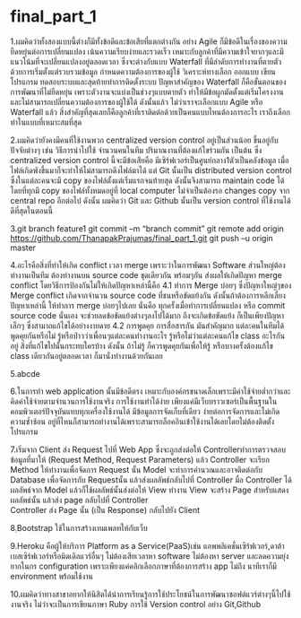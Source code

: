 # final_part_1
1.ผมคิดว่าทั้งสองแบบนี้ต่างก็มีทั้งข้อดีและข้อเสียที่แตกต่างกัน อย่าง Agile ก็มีข้อดีในเรื่องของความยืดหยุ่นต่อการเปลี่ยนแปลง เน้นความเรียบง่ายและรวดเร็ว เหมาะกับลูกค้าที่มีความเข้าใจยากๆและมีแนวโน้มที่จะเปลี่ยนแปลงอยู่ตลอดเวลา ซึ่งจะต่างกับแบบ Waterfall ที่มีลำดับการทำงานที่ตายตัวด้วยการเริ่มตั้งแต่รวบรวมข้อมูล กำหนดความต้องการของผู้ใช้ วิเคราะห์ทางเลือก ออกแบบ เขียนโปรแกรม ทดสอบระบบและสุดท้ายทำการติดตั้งระบบ ปัญหาสำคัญของ Waterfall ก็คือขั้นตอนของการพัฒนาที่ไม่ยืดหยุ่น เพราะตัวงานจะแบ่งเป็นช่วงๆแบบตายตัว ทำให้มีข้อผูกมัดตั้งแต่เริ่มโครงงานและไม่สามารถเปลี่ยนความต้องการของผู้ใช้ได้ ดังนั้นแล้ว ไม่ว่าเราจะเลือกแบบ Agile หรือ Waterfall แล้ว สิ่งสำคัญที่สุดเลยก็คือลูกค้าที่เราติดต่อด้วยเป็นคนแบบไหนต้องการอะไร เราถึงเลือกทำในแบบที่เหมาะสมที่สุด

2.ผมคิดว่ายังคงมีคนที่ใช้งานพวก centralized version control อยู่เป็นส่วนน้อย ขึ้นอยู่กับปัจจัยต่างๆ เช่น วิธีการนำไปใช้ จำนวนคนในทีม ปริมาณงานที่ต้องแก้ไขร่วมกัน เป็นต้น ซึ่ง centralized version control นี้จะมีข้อเสียคือ มีเซิร์ฟเวอร์เป็นศูนย์กลาง1ตัวเป็นคลังข้อมูล เมื่อไฟล์เกิดพังขึ้นมาก็จะทำให้ไม่สามารถดึงไฟล์มาได้ แต่ Git นั้นเป็น distributed version control ซึ่งในแต่ละคนจะมี copy ของไฟล์ตั้งแต่เริ่มแรกจนท้ายสุด ดังนั้นจึงสามารถ maintain code ได้โดยที่ทุกมี copy ของไฟล์ทั้งหมดอยู่ที่ local computer ไม่จำเป็นต้องรอ changes copy จาก central repo อีกต่อไป ดังนั้น ผมคิดว่า Git และ Github นั้นเป็น version control ที่ใช้งานได้ดีที่สุดในตอนนี้

3.git branch feature1
 git commit –m “branch commit”
 git remote add origin https://github.com/ThanapakPrajumas/final_part_1.git
 git push –u origin master

4.อะไรคือสิ่งที่ทำให้เกิด conflict เวลา merge เพราะว่าในการพัฒนา Software ส่วนใหญ่ต้องทำงานเป็นทีม ต้องทำงานบน source code ชุดเดียวกัน พร้อมๆกัน ส่งผลให้เกิดปัญหา merge conflict  โดยวิธีการป้องกันไม่ให้เกิดปัญหาเหล่านี้คือ
4.1 ทำการ Merge บ่อยๆ ซึ่งปัญหาใหญ่ๆของ Merge conflict เกิดจากจำนวน source code ที่ชนหรือขัดแย้งกัน ดังนั้นถ้าต้องการหลีกเลี่ยงปัญหาเหล่านี้ ให้ทำการ merge บ่อยๆไปเลย นั่นคือ ทุกครั้งเมื่อทำการเปลี่ยนแปลง หรือ commit source code นั่นเอง จะช่วยลดข้อขัดแย้งต่างๆลงไปได้มาก ถึงจะเกิดข้อขัดแย้ง ก็เป็นเพียงปัญหาเล็กๆ ซึ่งสามาถแก้ไขได้อย่างงายดาย
4.2 การพูดคุย การสื่อสารกัน มันสำคัญมาก แต่ละคนในทีมได้พูดคุยกันหรือไม่ รู้หรือป่าวว่าเพื่อนๆแต่ละคนทำงานอะไร รู้หรือไม่ว่าแต่ละคนแก้ไข class อะไรกันอยู่ สิ่งที่แก้ไขไปนั้นกระทบใครบ้าง ดังนั้น ถ้าไม่รู้ ก็ควรพูดคุยกันเพื่อให้รู้ หรือบางครั้งต้องแก้ไข class เดียวกันอยู่ตลอดเวลา ก็มานั่งทำงานด้วยกันเลย

5.abcde


6.ในการทำ web application นั้นมีข้อดีตรง เหมาะกับองค์กรขนาดเล็กเพราะมีค่าใช้จ่ายต่ำกว่าและคิดค่าใช้จ่ายตามจำนวนการใช้งานจริง การใช้งานทำได้ง่าย เพียงแค่มีเว็บบราวเซอร์เป็นพื้นฐานในคอมพิวเตอร์ปัจจุบันแทบทุกเครื่องใช้งานได้ มีข้อมูลการจัดเก็บที่เดียว ง่ายต่อการจัดการและไม่เกิดความซ้ำซ้อน อยู่ที่ไหนก็สามารถทำงานได้เพราะสามารถล็อคอินเข้าใช้งานได้เลยโดยไม่ต้องติดตั้งโปรแกรม

7.เริ่มจาก Client ส่ง Request ไปที่ Web App ซึ่งจะถูกส่งต่อให้ Controllerทำการตรวจสอบข้อมูลที่มาให้ (Request Method, Request Parameters) 
แล้ว Controller จะเรียก Method ให้ทำงานเพื่อจัดการ Request นั้น 
Model จะทำการคำนวณและอาจติดต่อกับ Database เพื่อจัดการกับ Requestนั้น แล้วส่งผลลัพธ์กลับไปที่ Controller 
มื่อ Controller ได้ผลลัพธ์จาก Model แล้วก็ใช้ผลลัพธ์นั้นส่งต่อให้ View ทำงาน 
View จะสร้าง Page สำหรับแสดงผลลัพธ์นั้น แล้วส่ง page กลับไปที่ Controller  
Controller ส่ง Page นั้น (เป็น Response) กลับไปยัง Client 

8.ฺBootstrap ใช้ในการสร้างเทมเพลทให้กับเว็บ

9.Heroku คือผู้ให้บริการ Platform as a Service(PaaS)เช่น แอพพลิเคชั่นเซิร์ฟเวอร์,ดาต้าเบสเซิร์ฟเวอร์หรือมิดเดิลแวร์อื่นๆ ไม่ต้องเสียเวลาหา software ไม่ต้องหา server และลดความยุ่งยากในกร configuration เพราะเพียงแค่คลิกเลือกภาษาที่ต้องการสร้าง app ไม่ถึง นาทีเราก็มี environment พร้อมใช้งาน

10.ผมคิดว่าทางสาขาอยากให้นิสิตได้นำการเรียนรู้การใช้ประโยชน์ในการพัฒนาซอฟต์แวร์ต่างๆนี้ไปใช้งานจริง ไม่ว่าจะเป็นการเขียนภาษา Ruby การใช้ Version control อย่าง Git,Github 

